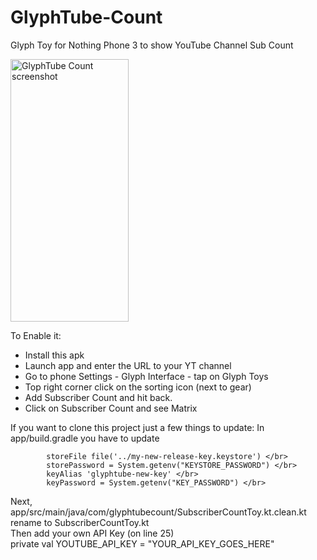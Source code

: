 # GlyphTube-Count
Glyph Toy for Nothing Phone 3 to show YouTube Channel Sub Count

<img width="189" height="420" alt="GlyphTube Count screenshot" src="https://github.com/user-attachments/assets/49b34024-cfce-4783-8a3d-6c3e5748167d" />

To Enable it:
* Install this apk
* Launch app and enter the URL to your YT channel
* Go to phone Settings - Glyph Interface - tap on Glyph Toys
* Top right corner click on the sorting icon (next to gear)
* Add Subscriber Count and hit back. 
* Click on Subscriber Count and see Matrix


If you want to clone this project just a few things to update:
In app/build.gradle you have to update

            storeFile file('../my-new-release-key.keystore') </br>
            storePassword = System.getenv("KEYSTORE_PASSWORD") </br>
            keyAlias 'glyphtube-new-key' </br>
            keyPassword = System.getenv("KEY_PASSWORD") </br>

Next, app/src/main/java/com/glyphtubecount/SubscriberCountToy.kt.clean.kt rename to SubscriberCountToy.kt </br>
Then add your own API Key (on line 25) </br>
private val YOUTUBE_API_KEY = "YOUR_API_KEY_GOES_HERE"
